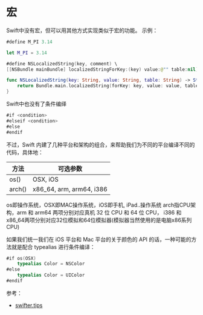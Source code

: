 # 宏

Swift中没有宏，但可以用其他方式实现类似于宏的功能。
示例：

```Swift
#define M_PI 3.14

let M_PI = 3.14

#define NSLocalizedString(key, comment) \
[[NSBundle mainBundle] localizedStringForKey:(key) value:@"" table:nil]

func NSLocalizedString(key: String, value: String, table: String) -> String {
    return Bundle.main.localizedString(forKey: key, value: value, table: table)
}
```

Swift中也没有了条件编绎

```Swift
#if <condition>
#elseif <condition>
#else
#endif
```

不过，Swift 内建了几种平台和架构的组合，来帮助我们为不同的平台编译不同的代码，具体地：

| 方法  | 可选参数 |
| ------------- | ------------- |
| os()  | OSX, iOS  |
| arch()  | x86_64, arm, arm64, i386  |

os即操作系统，OSX即MAC操作系统，iOS即手机, iPad..操作系统
arch指CPU架构，arm 和 arm64 两项分别对应真机 32 位 CPU 和 64 位 CPU， i386 和 x86_64两项分别对应32位模拟和64位模拟器(模拟器当然使用的是电脑x86系列CPU)

如果我们统一我们在 iOS 平台和 Mac 平台的关于颜色的 API 的话，一种可能的方法就是配合 typealias 进行条件编译：

```Swift
#if os(OSX)
    typealias Color = NSColor
#else
    typealias Color = UIColor
#endif
```


参考：

- [swifter.tips](https://swifter.tips/condition-compile/)